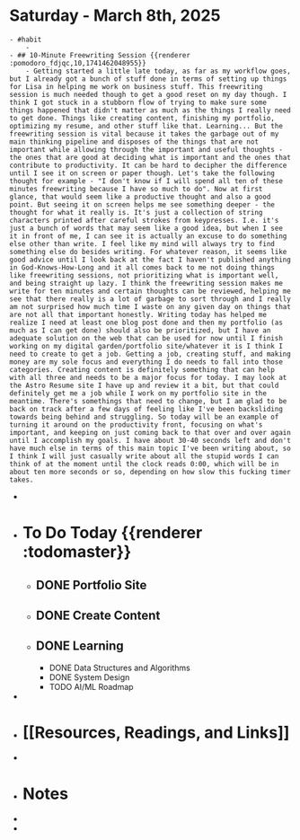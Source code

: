 # Saturday - March 8th, 2025
	- #habit
		-
	- ## 10-Minute Freewriting Session {{renderer :pomodoro_fdjqc,10,1741462048955}}
		- Getting started a little late today, as far as my workflow goes, but I already got a bunch of stuff done in terms of setting up things for Lisa in helping me work on business stuff. This freewriting session is much needed though to get a good reset on my day though. I think I got stuck in a stubborn flow of trying to make sure some things happened that didn't matter as much as the things I really need to get done. Things like creating content, finishing my portfolio, optimizing my resume, and other stuff like that. Learning... But the freewriting session is vital because it takes the garbage out of my main thinking pipeline and disposes of the things that are not important while allowing through the important and useful thoughts - the ones that are good at deciding what is important and the ones that contribute to productivity. It can be hard to decipher the difference until I see it on screen or paper though. Let's take the following thought for example - "I don't know if I will spend all ten of these minutes freewriting because I have so much to do". Now at first glance, that would seem like a productive thought and also a good point. But seeing it on screen helps me see something deeper - the thought for what it really is. It's just a collection of string characters printed after careful strokes from keypresses. I.e. it's just a bunch of words that may seem like a good idea, but when I see it in front of me, I can see it is actually an excuse to do something else other than write. I feel like my mind will always try to find something else do besides writing. For whatever reason, it seems like good advice until I look back at the fact I haven't published anything in God-Knows-How-Long and it all comes back to me not doing things like freewriting sessions, not prioritizing what is important well, and being straight up lazy. I think the freewriting session makes me write for ten minutes and certain thoughts can be reviewed, helping me see that there really is a lot of garbage to sort through and I really am not surprised how much time I waste on any given day on things that are not all that important honestly. Writing today has helped me realize I need at least one blog post done and then my portfolio (as much as I can get done) should also be prioritized, but I have an adequate solution on the web that can be used for now until I finish working on my digital garden/portfolio site/whatever it is I think I need to create to get a job. Getting a job, creating stuff, and making money are my sole focus and everything I do needs to fall into those categories. Creating content is definitely something that can help with all three and needs to be a major focus for today. I may look at the Astro Resume site I have up and review it a bit, but that could definitely get me a job while I work on my portfolio site in the meantime. There's somethings that need to change, but I am glad to be back on track after a few days of feeling like I've been backsliding towards being behind and struggling. So today will be an example of turning it around on the productivity front, focusing on what's important, and keeping on just coming back to that over and over again until I accomplish my goals. I have about 30-40 seconds left and don't have much else in terms of this main topic I've been writing about, so I think I will just casually write about all the stupid words I can think of at the moment until the clock reads 0:00, which will be in about ten more seconds or so, depending on how slow this fucking timer takes.
-
- # To Do Today {{renderer :todomaster}}
	- ## DONE Portfolio Site
	- ## DONE Create Content
	- ## DONE Learning
		- DONE Data Structures and Algorithms
		- DONE System Design
		- TODO AI/ML Roadmap
-
- # [[Resources, Readings, and Links]]
-
- # Notes
-
-